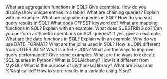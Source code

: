 What are aggregation functions in SQL? Give examples.
How do you display/show unique entries in a table?
What are chaining queries? Explain with an example.
What are pagination queries in SQL?
How do you sort query results in SQL?
What does OFFSET keyword do?
What are mapping functions in SQL? Explain with an example.
What does SUBSTRING do?
Can you perform arithmetic operations on SQL queries? If yes, give an example.
What are the date functions in SQL? Explain with an example.
Why do we use DATE_FORMAT?
What are the joins used in SQL?
How is JOIN different from OUTER JOIN?
What is a SELF JOIN?
What are the ways to improve query performance? Give some examples.
What are the ways to execute SQL queries in Python?
What is SQLAlchemy? How is it different from MySQL?
What is the purpose of ipython-sql library?
What are %sql and %%sql called?
How to store results in a variable using %sql?
